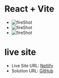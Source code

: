 # React + Vite
 
- ![fireShot](../quzzical-game/src/assets/shot1.png) 
- ![fireShot](../quzzical-game/src/assets/shot2.png) 
- ![fireShot](../quzzical-game/src/assets/shot3.png) 





# live site #
- Live Site URL: [Netlify](https://quzzicalgame.netlify.app/)
- Solution URL: [GitHub](https://github.com/mariamALLI/quzzical-game.git)
